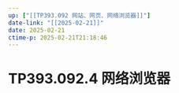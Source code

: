 ```yaml
---
up: ["[[TP393.092 网站、网页、网络浏览器]]"]
date-link: "[[2025-02-21]]"
date: 2025-02-21
ctime-p: 2025-02-21T21:18:46
---
```


# TP393.092.4 网络浏览器

